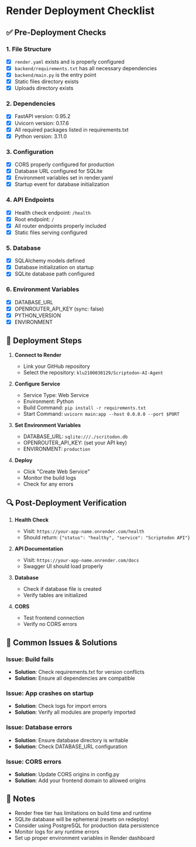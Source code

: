 # Render Deployment Checklist

## ✅ Pre-Deployment Checks

### 1. File Structure
- [x] `render.yaml` exists and is properly configured
- [x] `backend/requirements.txt` has all necessary dependencies
- [x] `backend/main.py` is the entry point
- [x] Static files directory exists
- [x] Uploads directory exists

### 2. Dependencies
- [x] FastAPI version: 0.95.2
- [x] Uvicorn version: 0.17.6
- [x] All required packages listed in requirements.txt
- [x] Python version: 3.11.0

### 3. Configuration
- [x] CORS properly configured for production
- [x] Database URL configured for SQLite
- [x] Environment variables set in render.yaml
- [x] Startup event for database initialization

### 4. API Endpoints
- [x] Health check endpoint: `/health`
- [x] Root endpoint: `/`
- [x] All router endpoints properly included
- [x] Static files serving configured

### 5. Database
- [x] SQLAlchemy models defined
- [x] Database initialization on startup
- [x] SQLite database path configured

### 6. Environment Variables
- [x] DATABASE_URL
- [x] OPENROUTER_API_KEY (sync: false)
- [x] PYTHON_VERSION
- [x] ENVIRONMENT

## 🚀 Deployment Steps

1. **Connect to Render**
   - Link your GitHub repository
   - Select the repository: `klu2100030129/Scriptodon-AI-Agent`

2. **Configure Service**
   - Service Type: Web Service
   - Environment: Python
   - Build Command: `pip install -r requirements.txt`
   - Start Command: `uvicorn main:app --host 0.0.0.0 --port $PORT`

3. **Set Environment Variables**
   - DATABASE_URL: `sqlite:///./scritodon.db`
   - OPENROUTER_API_KEY: (set your API key)
   - ENVIRONMENT: `production`

4. **Deploy**
   - Click "Create Web Service"
   - Monitor the build logs
   - Check for any errors

## 🔍 Post-Deployment Verification

1. **Health Check**
   - Visit: `https://your-app-name.onrender.com/health`
   - Should return: `{"status": "healthy", "service": "Scriptodon API"}`

2. **API Documentation**
   - Visit: `https://your-app-name.onrender.com/docs`
   - Swagger UI should load properly

3. **Database**
   - Check if database file is created
   - Verify tables are initialized

4. **CORS**
   - Test frontend connection
   - Verify no CORS errors

## 🐛 Common Issues & Solutions

### Issue: Build fails
- **Solution**: Check requirements.txt for version conflicts
- **Solution**: Ensure all dependencies are compatible

### Issue: App crashes on startup
- **Solution**: Check logs for import errors
- **Solution**: Verify all modules are properly imported

### Issue: Database errors
- **Solution**: Ensure database directory is writable
- **Solution**: Check DATABASE_URL configuration

### Issue: CORS errors
- **Solution**: Update CORS origins in config.py
- **Solution**: Add your frontend domain to allowed origins

## 📝 Notes

- Render free tier has limitations on build time and runtime
- SQLite database will be ephemeral (resets on redeploy)
- Consider using PostgreSQL for production data persistence
- Monitor logs for any runtime errors
- Set up proper environment variables in Render dashboard 